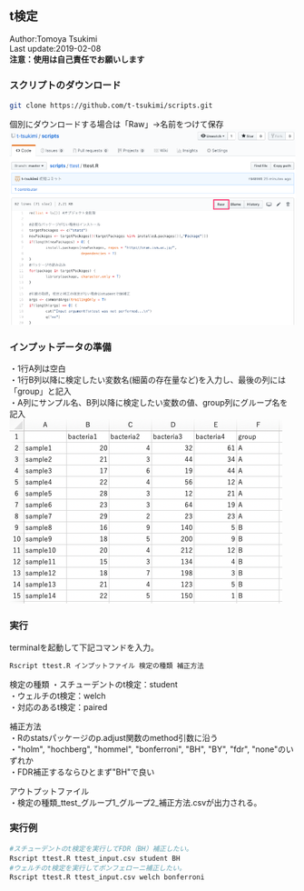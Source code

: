 ## t検定

Author:Tomoya Tsukimi  
Last update:2019-02-08  
**注意：使用は自己責任でお願いします**

### スクリプトのダウンロード
```sh
git clone https://github.com/t-tsukimi/scripts.git
```
個別にダウンロードする場合は「Raw」→名前をつけて保存
![](https://github.com/t-tsukimi/scripts/blob/master/ttest/image/script_download.png)


### インプットデータの準備  
・1行A列は空白  
・1行B列以降に検定したい変数名(細菌の存在量など)を入力し、最後の列には「group」と記入  
・A列にサンプル名、B列以降に検定したい変数の値、group列にグループ名を記入  
![](https://github.com/t-tsukimi/scripts/blob/master/ttest/image/input_file.png)

### 実行
terminalを起動して下記コマンドを入力。
```sh
Rscript ttest.R インプットファイル 検定の種類 補正方法
```
検定の種類
・スチューデントのt検定：student  
・ウェルチのt検定：welch  
・対応のあるt検定：paired  

補正方法  
・Rのstatsパッケージのp.adjust関数のmethod引数に沿う  
・"holm", "hochberg", "hommel", "bonferroni", "BH", "BY", "fdr", "none"のいずれか  
・FDR補正するならひとまず"BH"で良い  

アウトプットファイル  
・検定の種類_ttest_グループ1_グループ2_補正方法.csvが出力される。


### 実行例
```sh
#スチューデントのt検定を実行してFDR（BH）補正したい。
Rscript ttest.R ttest_input.csv student BH
#ウェルチのt検定を実行してボンフェローニ補正したい。
Rscript ttest.R ttest_input.csv welch bonferroni
```
